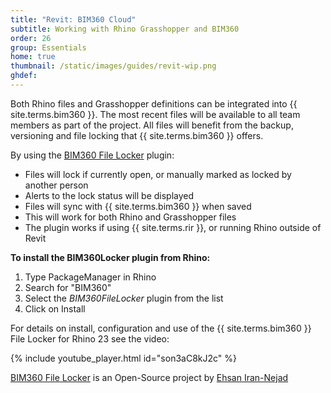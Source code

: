 ```yaml
---
title: "Revit: BIM360 Cloud"
subtitle: Working with Rhino Grasshopper and BIM360
order: 26
group: Essentials
home: true
thumbnail: /static/images/guides/revit-wip.png
ghdef: 
---
```


Both Rhino files and Grasshopper definitions can be integrated into {{ site.terms.bim360 }}.  The most recent files will be available to all team members as part of the project. All files will benefit from the backup, versioning and file locking that {{ site.terms.bim360 }} offers. 

By using the [BIM360 File Locker](https://github.com/eirannejad/BIM360FileLockerForRhino) plugin:
 - Files will lock if currently open, or manually marked as locked by another person
 - Alerts to the lock status will be displayed
 - Files will sync with {{ site.terms.bim360 }} when saved
 - This will work for both Rhino and Grasshopper files
 - The plugin works if using {{ site.terms.rir }}, or running Rhino outside of Revit

**To install the BIM360Locker plugin from Rhino:**
 1. Type PackageManager in Rhino
 1. Search for "BIM360"
 1. Select the *BIM360FileLocker* plugin from the list
 1. Click on Install

For details on install, configuration and use of the {{ site.terms.bim360 }} File Locker for Rhino 23 see the video:

{% include youtube_player.html id="son3aC8kJ2c" %}

[BIM360 File Locker](https://github.com/eirannejad/BIM360FileLockerForRhino) is an Open-Source project by [Ehsan Iran-Nejad](https://github.com/eirannejad)
